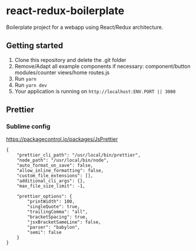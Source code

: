# react-redux-boilerplate
Boilerplate project for a webapp using React/Redux architecture.


## Getting started

1. Clone this repository and delete the .git folder
1. Remove/Adapt all example components if necessary:
   component/button
   modules/counter
   views/home
   routes.js
1. Run `yarn`
1. Run `yarn dev`
1. Your application is running on `http://localhost:ENV.PORT || 3000`


## Prettier

### Sublime config
https://packagecontrol.io/packages/JsPrettier
```
{
    "prettier_cli_path": "/usr/local/bin/prettier",
    "node_path": "/usr/local/bin/node",
    "auto_format_on_save": false,
    "allow_inline_formatting": false,
    "custom_file_extensions": [],
    "additional_cli_args": {},
    "max_file_size_limit": -1,

    "prettier_options": {
        "printWidth": 100,
        "singleQuote": true,
        "trailingComma": "all",
        "bracketSpacing": true,
        "jsxBracketSameLine": false,
        "parser": "babylon",
        "semi": false
    }
}

```
